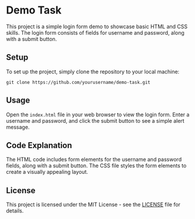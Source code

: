 # Demo Task

This project is a simple login form demo to showcase basic HTML and CSS skills. The login form consists of fields for username and password, along with a submit button.

## Setup

To set up the project, simply clone the repository to your local machine:

```
git clone https://github.com/yourusername/demo-task.git
```

## Usage

Open the `index.html` file in your web browser to view the login form. Enter a username and password, and click the submit button to see a simple alert message.

## Code Explanation

The HTML code includes form elements for the username and password fields, along with a submit button. The CSS file styles the form elements to create a visually appealing layout.

## License

This project is licensed under the MIT License - see the [LICENSE](LICENSE) file for details.